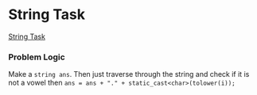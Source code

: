 # String Task
[String Task](https://codeforces.com/problemset/problem/118/A)

### Problem Logic
Make a `string ans`. Then just traverse through the string and check if it is not a vowel then `ans = ans + "." + static_cast<char>(tolower(i));`